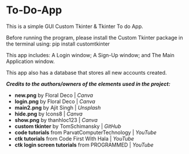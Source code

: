 # To-Do-App
This is a simple GUI Custom Tkinter & Tkinter To do App.

Before running the program, please install the Custom Tkinter
package in the terminal using: 
pip install customtkinter

This app includes:
  A Login window;
  A Sign-Up window; and
  The Main Application window.
  
This app also has a database that stores all new accounts created.

**_Credits to the authors/owners of the elements used in the project:_**

+ **new.png** by Floral Deco | _Canva_
+ **login.png** by Floral Deco | _Canva_
+ **main2.png** by Ajit Singh | _Unsplash_
+ **hide.png** by Icons8 | _Canva_
+ **show.png** by thanhloc123 | _Canva_
+ **custom tkinter** by TomSchimansky | _GitHub_
+ **code tutorials** from ParvatComputerTechnology | _YouTube_
+ **ctk tutorials** from Code First With Hala | _YouTube_
+ **ctk login screen tutorials** from PROGRAMMED | _YouTube_